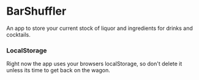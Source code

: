 # BarShuffler

An app to store your current stock of liquor and ingredients for drinks and cocktails. 

### LocalStorage

Right now the app uses your browsers localStorage, so don't delete it unless its time to get back on the wagon.
